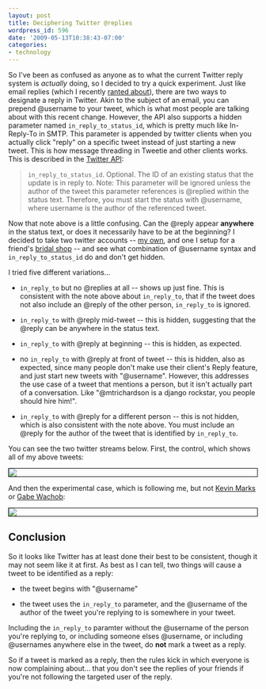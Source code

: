 ```yaml
---
layout: post
title: Deciphering Twitter @replies
wordpress_id: 596
date: '2009-05-13T10:38:43-07:00'
categories:
- technology
---
```

So I've been as confused as anyone as to what the current Twitter reply system is *actually* doing, so I decided to try a quick experiment.  Just like email replies (which I recently [ranted about][]), there are two ways to designate a reply in Twitter.  Akin to the subject of an email, you can prepend @username to your tweet, which is what most people are talking about with this recent change.  However, the API also supports a hidden parameter named `in_reply_to_status_id`, which is pretty much like In-Reply-To in SMTP.  This parameter is appended by twitter clients when you actually click "reply" on a specific tweet instead of just starting a new tweet.  This is how message threading in Tweetie and other clients works.  This is described in the [Twitter API][]:

> `in_reply_to_status_id`. Optional. The ID of an existing status that the update is in
> reply to.  Note: This parameter will be ignored unless the author of the tweet this 
> parameter references is @replied within the status text. Therefore, you must 
> start the status with @username, where username is the author of the referenced 
> tweet.

Now that note above is a little confusing.  Can the @reply appear **anywhere** in the status text, or does it necessarily have to be at the beginning?  I decided to take two twitter accounts -- [my own][], and one I setup for a friend's [bridal shop][] -- and see what combination of @username syntax and `in_reply_to_status_id` do and don't get hidden.

I tried five different variations...

  - `in_reply_to` but no @replies at all -- shows up just fine.  This is consistent with the note above about `in_reply_to`, that if the tweet does not also include an @reply of the other person, `in_reply_to` is ignored.

  - `in_reply_to` with @reply mid-tweet -- this is hidden, suggesting that the @reply can be anywhere in the status text.

  - `in_reply_to` with @reply at beginning -- this is hidden, as expected.

  - no `in_reply_to` with @reply at front of tweet -- this is hidden, also as expected, since many people don't make use their client's Reply feature, and just start new tweets with "@username".  However, this addresses the use case of a tweet that mentions a person, but it isn't actually part of a conversation.  Like "@mtrichardson is a django rockstar, you people should hire him!".

  - `in_reply_to` with @reply for a different person -- this is not hidden, which is also consistent with the note above.  You must include an @reply for the author of the tweet that is identified by `in_reply_to`.

You can see the two twitter streams below.  First, the control, which shows all of my above tweets:

<a href="http://www.flickr.com/photos/wnorris/3529088896/"><img src="http://farm4.static.flickr.com/3141/3529088896_a3b994902e_o.png" style="display: block; border: 1px solid #000; margin: 0 auto;"></a>

And then the experimental case, which is following me, but not [Kevin Marks][] or [Gabe Wachob][]:

<a href="http://www.flickr.com/photos/wnorris/3529088924/"><img src="http://farm3.static.flickr.com/2336/3529088924_aabcfba32d_o.png" style="display: block; border: 1px solid #000; margin: 0 auto;"></a>


## Conclusion

So it looks like Twitter has at least done their best to be consistent, though it may not seem like it at first.  As best as I can tell, two things will cause a tweet to be identified as a reply:

  - the tweet begins with "@username"

  - the tweet uses the `in_reply_to` parameter, and the @username of the author of the tweet you're replying to is somewhere in your tweet.

Including the `in_reply_to` paramter without the @username of the person you're replying to, or including someone elses @username, or including @usernames anywhere else in the tweet, do **not** mark a tweet as a reply.

So if a tweet is marked as a reply, then the rules kick in which everyone is now complaining about... that you don't see the replies of your friends if you're not following the targeted user of the reply.

[ranted about]: http://willnorris.com/2008/12/email-etiquette-replying-to-mailing-lists
[Twitter API]: http://apiwiki.twitter.com/
[my own]: http://twitter.com/willnorris
[bridal shop]: http://twitter.com/bellemariee
[Kevin Marks]: http://twitter.com/kevinmarks
[Gabe Wachob]: http://twitter.com/gwachob
